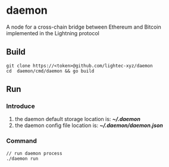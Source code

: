 # daemon

A node for a cross-chain bridge between Ethereum and Bitcoin implemented in the Lightning protocol

## Build

    git clone https://<token>@github.com/lightec-xyz/daemon
    cd  daemon/cmd/daemon && go build

## Run
### Introduce
1. the daemon default storage location is: ***~/.daemon***
2. the daemon config file location is: ***~/.daemon/daemon.json***
### Command
    
    // run daemon process
    ./daemon run
   


    
    
    


    